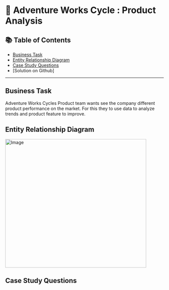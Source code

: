 # :office: Adventure Works Cycle : Product Analysis


## 📚 Table of Contents
- [Business Task](#business-task)
- [Entity Relationship Diagram](#entity-relationship-diagram)
- [Case Study Questions](#case-study-questions)
- [Solution on Github]


***

## Business Task
Adventure Works Cycles Product team wants see the company different product performance on the market. For this they to use data to analyze trends and product feature to improve. 

## Entity Relationship Diagram
<img src="https://user-images.githubusercontent.com/119062221/212026442-a0f1a523-e532-4698-8483-239a20069241.jpg" alt="Image" width="448" height="410" >

## Case Study Questions

[comment]: <> (This is a comment, it will not be included)
<!---
<details>
<summary>
Acquisition
</summary>

1. 
2. 
3.
4. 
5. 
6. 
7. 
8. 
9.
</details>

<details>
<summary>
Activation
</summary>

1. 
2. 
3. 
4.
5.

</details>

<details>
<summary>
Retention
</summary>
  
1. 
2. 
3. 
4. 
5. 
6. 
7. 
8. 
9. 
10. 

</details>

<details>
<summary>
Referral
</summary>
  
1. 
2. 
3. 
4. 
5. 

</details>

<details>
<summary>
Revenue
</summary>
  
1. 
2. 
3. 
4. 
5. 

</details>
-->
